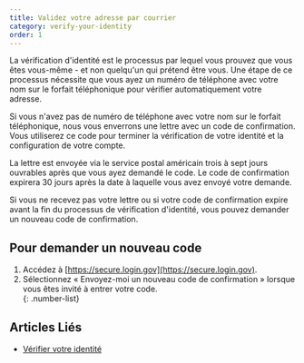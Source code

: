```yaml
---
title: Validez votre adresse par courrier
category: verify-your-identity
order: 1
---
```

La vérification d'identité est le processus par lequel vous prouvez que vous êtes vous-même - et non quelqu'un qui prétend être vous. Une étape de ce processus nécessite que vous ayez un numéro de téléphone avec votre nom sur le forfait téléphonique pour vérifier automatiquement votre adresse.

Si vous n'avez pas de numéro de téléphone avec votre nom sur le forfait téléphonique, nous vous enverrons une lettre avec un code de confirmation. Vous utiliserez ce code pour terminer la vérification de votre identité et la configuration de votre compte.

La lettre est envoyée via le service postal américain trois à sept jours ouvrables après que vous ayez demandé le code. Le code de confirmation expirera 30 jours après la date à laquelle vous avez envoyé votre demande.

Si vous ne recevez pas votre lettre ou si votre code de confirmation expire avant la fin du processus de vérification d'identité, vous pouvez demander un nouveau code de confirmation.

## Pour demander un nouveau code

1. Accédez à [https://secure.login.gov](https://secure.login.gov).
2. Sélectionnez « Envoyez-moi un nouveau code de confirmation » lorsque vous êtes invité à entrer votre code.\
   {: .number-list}

## Articles Liés
- [Vérifier votre identité](/es/help/verify-your-identity/how-to-verify-your-identity/)